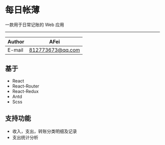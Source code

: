 # 每日帐薄

一款用于日常记账的 Web 应用

****
|Author|AFei|
|---|---
|E-mail|812773673@qq.com

## 基于

+ React
+ React-Router
+ React-Redux
+ Antd
+ Scss

## 支持功能

+ 收入，支出，转账分类明细及记录
+ 支出统计分析